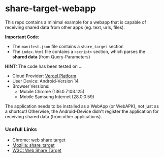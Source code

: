 # share-target-webapp

This repo contains a minimal example for a webapp that is capable of receiving shared data from other apps (eg. text, urls, files).

**Important Code**:
- The `manifest.json` file contains a `share_target` section
- The `index.html` file contains a `<script>` section, which parses the **shared data** (from Query-Parameters)

**HINT:**
The code has been tested on ...
- Cloud Provider: [Vercel Platform](https://share-target-webapp.vercel.app/)
- User Device: Android-Version 14
- Browser Versions:
    - Mobile Chrome (136.0.7103.125)
    - Mobile Samsung Internet (28.0.0.59)

The application needs to be installed as a WebApp (or WebAPK), not just as a shortcut! Otherwise, the Android-Device didn't register the application for receiving shared data (from other applications).

### Usefull Links
- [Chrome: web share target](https://developer.chrome.com/docs/capabilities/web-apis/web-share-targe)
- [Mozilla: share_target](https://developer.mozilla.org/en-US/docs/Web/Progressive_web_apps/Manifest/Reference/share_target)
- [W3C: Web Share Target](https://w3c.github.io/web-share-target/)